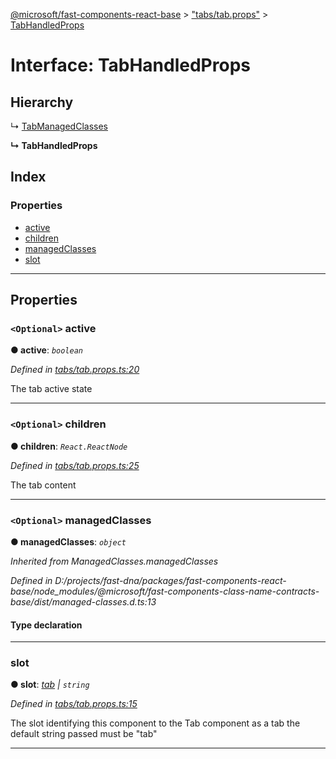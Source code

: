 [@microsoft/fast-components-react-base](../README.md) > ["tabs/tab.props"](../modules/_tabs_tab_props_.md) > [TabHandledProps](../interfaces/_tabs_tab_props_.tabhandledprops.md)

# Interface: TabHandledProps

## Hierarchy

↳  [TabManagedClasses](_tabs_tab_props_.tabmanagedclasses.md)

**↳ TabHandledProps**

## Index

### Properties

* [active](_tabs_tab_props_.tabhandledprops.md#active)
* [children](_tabs_tab_props_.tabhandledprops.md#children)
* [managedClasses](_tabs_tab_props_.tabhandledprops.md#managedclasses)
* [slot](_tabs_tab_props_.tabhandledprops.md#slot)

---

## Properties

<a id="active"></a>

### `<Optional>` active

**● active**: *`boolean`*

*Defined in [tabs/tab.props.ts:20](https://github.com/Microsoft/fast-dna/blob/164dd3ca/packages/fast-components-react-base/src/tabs/tab.props.ts#L20)*

The tab active state

___
<a id="children"></a>

### `<Optional>` children

**● children**: *`React.ReactNode`*

*Defined in [tabs/tab.props.ts:25](https://github.com/Microsoft/fast-dna/blob/164dd3ca/packages/fast-components-react-base/src/tabs/tab.props.ts#L25)*

The tab content

___
<a id="managedclasses"></a>

### `<Optional>` managedClasses

**● managedClasses**: *`object`*

*Inherited from ManagedClasses.managedClasses*

*Defined in D:/projects/fast-dna/packages/fast-components-react-base/node_modules/@microsoft/fast-components-class-name-contracts-base/dist/managed-classes.d.ts:13*

#### Type declaration

___
<a id="slot"></a>

###  slot

**● slot**: *[tab](../enums/_tabs_tabs_.tabsslot.md#tab) \| `string`*

*Defined in [tabs/tab.props.ts:15](https://github.com/Microsoft/fast-dna/blob/164dd3ca/packages/fast-components-react-base/src/tabs/tab.props.ts#L15)*

The slot identifying this component to the Tab component as a tab the default string passed must be "tab"

___

